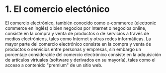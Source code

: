 # 1. El comercio electónico

El comercio electrónico, también conocido como e-commerce (electronic commerce en inglés) o bien negocios por Internet o negocios online, consiste en la compra y venta de productos o de servicios a través de medios electrónicos, tales como Internet y otras redes informáticas.
La mayor parte del comercio electrónico consiste en la compra y venta de productos o servicios entre personas y empresas, sin embargo un porcentaje considerable del comercio electrónico consiste en la adquisición de artículos virtuales (software y derivados en su mayoría), tales como el acceso a contenido "premium" de un sitio web.